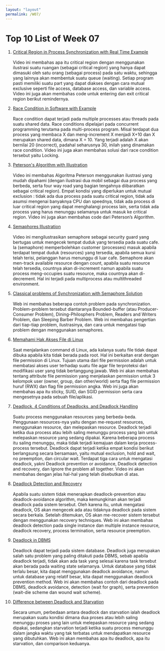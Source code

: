 ```yaml
---
layout: "layout"
permalink: /W07/
---
```


# Top 10 List of Week 07

1. [Critical Region in Process Synchronization with Real Time Example](https://www.youtube.com/watch?v=eKKc0d7kzww)<br><br>
Video ini membahas apa itu critical region dengan menggunakan ilustrasi suatu ruangan (sebagai critical region) yang hanya dapat dimasuki oleh satu orang (sebagai process) pada satu waktu, sehingga yang lainnya akan membentuk suatu queue (waiting). Setiap program pasti memiliki suatu part yang dapat diakses dengan cara mutual exclusive seperti file access, database access, dan variable access. Video ini juga akan membahas code untuk entering dan exit critical region berikut remindernya.

2. [Race Condition in Software with Example](https://www.youtube.com/watch?v=7aF0q7NfwfA)<br><br>
Race condition dapat terjadi pada multiple processes atau threads pada suatu shared data. Race conditions dipelajari pada concurrent programming terutama pada multi-process program. Misal terdapat dua process yang membaca X dan meng-increment X menjadi X+10 dan X merupakan shared data, dimana X = 10. Yang terjadi adalah X akan bernilai 20 (incorrect), padahal seharusnya 30, inilah yang dinamakan race condition. Video ini juga akan membahas solusi dari race condition tersebut yaitu Locking.

3. [Peterson's Algorithm with Illustration](https://www.youtube.com/watch?v=r3Ma_4_vF2s)<br><br> 
Video ini membahas Algoritma Peterson menggunakan ilustrasi yang mudah dipahami (dengan ilustrasi dua mobil sebagai dua process yang berbeda, serta four way road yang bagian tengahnya diibaratkan sebagai critical region). Empat kondisi yang diperlukan untuk mutual exclusion : tidak ada dua process pada suatu critical region, tidak ada asumsi mengenai banyaknya CPU dan speednya, tidak ada process di luar critical region yang dapat menghalangi process lain, serta tidak ada process yang harus menunggu selamanya untuk masuk ke critical region. Video ini juga akan membahas code dari Peterson’s Algorithm.

4. [Semaphores Illustration
](https://www.youtube.com/watch?v=PQ5aK5wLCQE)<br><br>
Video ini mengilustrasikan semaphore sebagai security guard yang bertugas untuk mengecek tempat duduk yang tersedia pada suatu cafe. Ia (semaphore) memperbolehkan customer (processes) masuk apabila terdapat tempat duduk (resources) yang tersedia, apabila semua kursi telah terisi, pelanggan harus menunggu di luar cafe. Semaphore akan men-track available resource dengan count, apabila suatu resource telah tersedia, countnya akan di-increment namun apabila suatu process meng-occupies suatu resource, maka countnya akan di-decrement. Hal ini terjadi pada multiprocess atau multithreaded environment.

5. [Classical problems of Synchronization with Semaphore Solution](https://www.geeksforgeeks.org/classical-problems-of-synchronization-with-semaphore-solution/)<br><br>
Web ini membahas beberapa contoh problem pada synchronization. Problem-problem tersebut diantaranya Bounded-buffer (atau Producer-Consumer Problem), Dining-Philosphers Problem, Readers and Writers Problem, dan Sleeping Barber Problem. Web ini membahas pengertian dari tiap-tiap problem, ilustrasinya, dan cara untuk mengatasi tiap problem dengan menggunakan semaphores.

6. [Memahami Hak Akses File di Linux](https://www.belajarlinux.org/memahami-advanced-files-permission-pada-linux/)<br><br>
Saat menjalankan command di Linux, ada kalanya suatu file tidak dapat dibuka apabila kita tidak berada pada root. Hal ini berkaitan erat dengan file permission di Linux. Tujuan utama dari file permission adalah untuk membatasi akses user terhadap suatu file agar file terproteksi dari modifikasi user yang tidak bertanggung jawab. Web ini akan membahas tentang attribute file permission yang menjelaskan permission untuk 3 kelompok user (owner, group, dan other/world) serta flag file permission huruf (RWX) dan flag file permission angka. Web ini juga akan membahas apa itu sticky, SUID, dan SGID permission serta cara mengesetnya pada sebuah file/aplikasi.

7. [Deadlock, 4 Conditions of Deadlocks, and Deadlock Handling](https://www.youtube.com/watch?v=UVo9mGARkhQ&t=618s)<br><br>
Suatu process menggunakan resources yang berbeda-beda. Penggunaan resources-nya yaitu dengan me-request resources, menggunakan resource, dan melepaskan resource. Deadlock terjadi ketika dua process atau lebih saling menunggu process yang lain untuk melepaskan resource yang sedang dipakai. Karena beberapa process itu saling menunggu, maka tidak terjadi kemajuan dalam kerja process-process tersebut. Deadlock dapat terjadi ketika empat kondisi berikut berlangsung secara bersamaan, yaitu mutual exclusion, hold and wait, no preemption, dan circular wait. Terdapat tiga cara untuk mengatasi deadlock, yakni Deadlock prevention or avoidance, Deadlock detection and recovery, dan Ignore the problem all together. Video ini akan membahas dengan jelas hal-hal yang telah disebutkan di atas.

8. [Deadlock Detection and Recovery
](https://www.studytonight.com/operating-system/deadlock-detection-and-recovery-in-os)<br><br>
Apabila suatu sistem tidak menerapkan deadlock-prevention atau deadlock-avoidance algorithm, maka kemungkinan akan terjadi deadlock pada sistem tersebut. Oleh karena itu, untuk mengatasi deadlock, OS akan mengecek ada atau tidaknya deadlock pada sistem secara berkala. Setelah ditemukan, OS akan me-recover sistem tersebut dengan menggunakan recovery techniques. Web ini akan membahas deadlock detection pada single instance dan multiple instance resource, deadlock recovery, process termination, serta resource preemption.

9. [Deadlock in DBMS](https://www.javatpoint.com/deadlock-in-dbms)<br><br>
Deadlock dapat terjadi pada sistem database. Deadlock juga merupakan salah satu problem yang paling ditakuti pada DBMS, sebab apabila deadlock terjadi, tidak akan ada task yang selesai karena task tersebut akan berada pada waiting state selamanya. Untuk database yang tidak terlalu besar, kita dapat menggunakan deadlock avoidance, namun untuk database yang relatif besar, kita dapat menggunakan deadlock prevention method. Web ini akan membahas contoh dari deadlock pada DBMS, deadlock avoidance, detection (wait for graph), serta prevention (wait-die scheme dan wound wait scheme).

10. [Difference between Deadlock and Starvation](https://pediaa.com/what-is-the-difference-between-deadlock-and-starvation/)<br><br>
Secara umum, perbedaan antara deadlock dan starvation ialah deadlock merupakan suatu kondisi dimana dua proses atau lebih saling menunggu proses yang lain untuk melepaskan resource yang sedang dipakai, sedangkan starvation terjadi ketika suatu process menunggu dalam jangka waktu yang tak terbatas untuk mendapatkan resource yang dibutuhkan. Web ini akan membahas apa itu deadlock, apa itu starvation, dan comparison keduanya.


